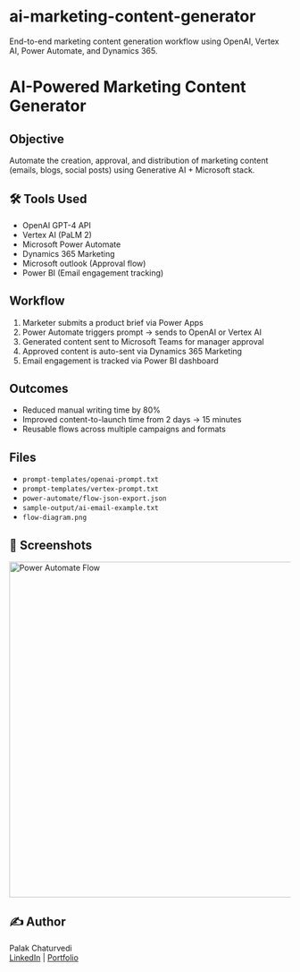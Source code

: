 # ai-marketing-content-generator
End-to-end marketing content generation workflow using OpenAI, Vertex AI, Power Automate, and Dynamics 365.
#  AI-Powered Marketing Content Generator

##  Objective
Automate the creation, approval, and distribution of marketing content (emails, blogs, social posts) using Generative AI + Microsoft stack.

## 🛠 Tools Used
- OpenAI GPT-4 API
- Vertex AI (PaLM 2)
- Microsoft Power Automate
- Dynamics 365 Marketing
- Microsoft outlook (Approval flow)
- Power BI (Email engagement tracking)

##  Workflow

1. Marketer submits a product brief via Power Apps
2. Power Automate triggers prompt → sends to OpenAI or Vertex AI
3. Generated content sent to Microsoft Teams for manager approval
4. Approved content is auto-sent via Dynamics 365 Marketing
5. Email engagement is tracked via Power BI dashboard

##  Outcomes
- Reduced manual writing time by 80%
- Improved content-to-launch time from 2 days → 15 minutes
- Reusable flows across multiple campaigns and formats

##  Files

- `prompt-templates/openai-prompt.txt`  
- `prompt-templates/vertex-prompt.txt`  
- `power-automate/flow-json-export.json`  
- `sample-output/ai-email-example.txt`  
- `flow-diagram.png`

## 📸 Screenshots

<img src="flow-diagram.png" alt="Power Automate Flow" width="600"/>

## ✍️ Author
Palak Chaturvedi  
[LinkedIn](https://www.linkedin.com/in/palak-chaturvedi-a25323211/) | [Portfolio](https://www.notion.so/AI-Marketing-Portfolio-Palak-Chaturvedi-237080ad24ae80159762e58865881432?p=237080ad24ae80f7bb59dd4d4a1601e2&showMoveTo=true)
